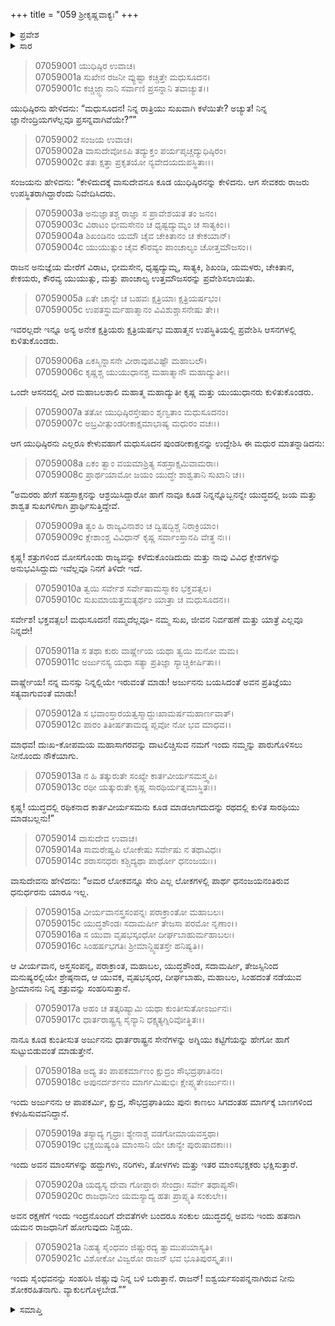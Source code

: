 +++
title = "059 ಶ್ರೀಕೃಷ್ಣವಾಕ್ಯಃ"
+++

<details><summary>ಪ್ರವೇಶ</summary>


।।   ಓಂ ಓಂ ನಮೋ ನಾರಾಯಣಾಯ।।   ಶ್ರೀ ವೇದವ್ಯಾಸಾಯ ನಮಃ ।।

ಶ್ರೀ ಕೃಷ್ಣದ್ವೈಪಾಯನ ವೇದವ್ಯಾಸ ವಿರಚಿತ  

**ಶ್ರೀ ಮಹಾಭಾರತ**

**ದ್ರೋಣ ಪರ್ವ**

**ಪ್ರತಿಜ್ಞಾ ಪರ್ವ**

**ಅಧ್ಯಾಯ 59**

</details>

<details><summary>ಸಾರ</summary>

ಯುದ್ಧದಲ್ಲಿ ಜಯವನ್ನು ಕರುಣಿಸೆಂದು ಯುಧಿಷ್ಠಿರನು ಕೃಷ್ಣನಲ್ಲಿ ಕೇಳಿಕೊಂಡಿದುದು (1-13). ಕೃಷ್ಣನು ಯುಧಿಷ್ಠಿರನಿಗಿತ್ತ ಆಶ್ವಾಸನೆ (14-20).


</details>


> 07059001 ಯುಧಿಷ್ಠಿರ ಉವಾಚ।   
07059001a ಸುಖೇನ ರಜನೀ ವ್ಯುಷ್ಟಾ ಕಚ್ಚಿತ್ತೇ ಮಧುಸೂದನ।   
07059001c ಕಚ್ಚಿಜ್ಜ್ಞಾನಾನಿ ಸರ್ವಾಣಿ ಪ್ರಸನ್ನಾನಿ ತವಾಚ್ಯುತ।।

ಯುಧಿಷ್ಠಿರನು ಹೇಳಿದನು: “ಮಧುಸೂದನ! ನಿನ್ನ ರಾತ್ರಿಯು ಸುಖವಾಗಿ ಕಳೆಯಿತೇ? ಅಚ್ಯುತ! ನಿನ್ನ ಜ್ಞಾನೇಂದ್ರಿಯಗಳೆಲ್ಲವೂ ಪ್ರಸನ್ನವಾಗಿವೆಯೇ?””

> 07059002 ಸಂಜಯ ಉವಾಚ।   
07059002a ವಾಸುದೇವೋಽಪಿ ತದ್ಯುಕ್ತಂ ಪರ್ಯಪೃಚ್ಚದ್ಯುಧಿಷ್ಠಿರಂ।   
07059002c ತತಃ ಕ್ಷತ್ತಾ ಪ್ರಕೃತಯೋ ನ್ಯವೇದಯದುಪಸ್ಥಿತಾಃ।।

ಸಂಜಯನು ಹೇಳಿದನು: “ಕೇಳಿದುದಕ್ಕೆ ವಾಸುದೇವನೂ ಕೂಡ ಯುಧಿಷ್ಠಿರನನ್ನು ಕೇಳಿದನು. ಆಗ ಸೇವಕರು ರಾಜರು ಉಪಸ್ಥಿತರಾಗಿದ್ದಾರೆಂದು ನಿವೇದಿಸಿದರು.

> 07059003a ಅನುಜ್ಞಾತಶ್ಚ ರಾಜ್ಞಾ ಸ ಪ್ರಾವೇಶಯತ ತಂ ಜನಂ।   
07059003c ವಿರಾಟಂ ಭೀಮಸೇನಂ ಚ ಧೃಷ್ಟದ್ಯುಮ್ನಂ ಚ ಸಾತ್ಯಕಿಂ।।   
07059004a ಶಿಖಂಡಿನಂ ಯಮೌ ಚೈವ ಚೇಕಿತಾನಂ ಚ ಕೇಕಯಾನ್।   
07059004c ಯುಯುತ್ಸುಂ ಚೈವ ಕೌರವ್ಯಂ ಪಾಂಚಾಲ್ಯಂ ಚೋತ್ತಮೌಜಸಂ।।

ರಾಜನ ಅನುಜ್ಞೆಯ ಮೇರೆಗೆ ವಿರಾಟ, ಭೀಮಸೇನ, ಧೃಷ್ಟದ್ಯುಮ್ನ, ಸಾತ್ಯಕಿ, ಶಿಖಂಡಿ, ಯಮಳರು, ಚೇಕಿತಾನ, ಕೇಕಯರು, ಕೌರವ್ಯ ಯುಯುತ್ಸು, ಮತ್ತು ಪಾಂಚಾಲ್ಯ ಉತ್ತಮೌಜಸರನ್ನು ಪ್ರವೇಶಿಸಲಾಯಿತು.

> 07059005a ಏತೇ ಚಾನ್ಯೇ ಚ ಬಹವಃ ಕ್ಷತ್ರಿಯಾಃ ಕ್ಷತ್ರಿಯರ್ಷಭಂ।   
07059005c ಉಪತಸ್ಥುರ್ಮಹಾತ್ಮಾನಂ ವಿವಿಶುಶ್ಚಾಸನೇಷು ತೇ।।

ಇವರಲ್ಲದೇ ಇನ್ನೂ ಅನ್ಯ ಅನೇಕ ಕ್ಷತ್ರಿಯರು ಕ್ಷತ್ರಿಯರ್ಷಭ ಮಹಾತ್ಮನ ಉಪಸ್ಥಿತಿಯಲ್ಲಿ ಪ್ರವೇಶಿಸಿ ಆಸನಗಳಲ್ಲಿ ಕುಳಿತುಕೊಂಡರು.

> 07059006a ಏಕಸ್ಮಿನ್ನಾಸನೇ ವೀರಾವುಪವಿಷ್ಟೌ ಮಹಾಬಲೌ।   
07059006c ಕೃಷ್ಣಶ್ಚ ಯುಯುಧಾನಶ್ಚ ಮಹಾತ್ಮಾನೌ ಮಹಾದ್ಯುತೀ।।

ಒಂದೇ ಆಸನದಲ್ಲಿ ವೀರ ಮಹಾಬಲಶಾಲಿ ಮಹಾತ್ಮ ಮಹಾದ್ಯುತೀ ಕೃಷ್ಣ ಮತ್ತು ಯುಯುಧಾನರು ಕುಳಿತುಕೊಂಡರು.

> 07059007a ತತೋ ಯುಧಿಷ್ಠಿರಸ್ತೇಷಾಂ ಶೃಣ್ವತಾಂ ಮಧುಸೂದನಂ।   
07059007c ಅಬ್ರವೀತ್ಪುಂಡರೀಕಾಕ್ಷಮಾಭಾಷ್ಯ ಮಧುರಂ ವಚಃ।।

ಆಗ ಯುಧಿಷ್ಠಿರನು ಎಲ್ಲರೂ ಕೇಳುವಹಾಗೆ ಮಧುಸೂದನ ಪುಂಡರೀಕಾಕ್ಷನನ್ನು ಉದ್ದೇಶಿಸಿ ಈ ಮಧುರ ಮಾತನ್ನಾಡಿದನು:

> 07059008a ಏಕಂ ತ್ವಾಂ ವಯಮಾಶ್ರಿತ್ಯ ಸಹಸ್ರಾಕ್ಷಮಿವಾಮರಾಃ।   
07059008c ಪ್ರಾರ್ಥಯಾಮೋ ಜಯಂ ಯುದ್ಧೇ ಶಾಶ್ವತಾನಿ ಸುಖಾನಿ ಚ।।

“ಅಮರರು ಹೇಗೆ ಸಹಸ್ರಾಕ್ಷನನ್ನು ಆಶ್ರಯಿಸಿದ್ದಾರೋ ಹಾಗೆ ನಾವೂ ಕೂಡ ನಿನ್ನನ್ನೊಬ್ಬನನ್ನೇ ಯುದ್ಧದಲ್ಲಿ ಜಯ ಮತ್ತು ಶಾಶ್ವತ ಸುಖಗಳಿಗಾಗಿ ಪ್ರಾರ್ಥಿಸುತ್ತಿದ್ದೇವೆ.

> 07059009a ತ್ವಂ ಹಿ ರಾಜ್ಯವಿನಾಶಂ ಚ ದ್ವಿಷದ್ಭಿಶ್ಚ ನಿರಾಕ್ರಿಯಾಂ।   
07059009c ಕ್ಲೇಶಾಂಶ್ಚ ವಿವಿಧಾನ್ ಕೃಷ್ಣ ಸರ್ವಾಂಸ್ತಾನಪಿ ವೇತ್ಥ ನಃ।।

ಕೃಷ್ಣ! ಶತ್ರುಗಳಿಂದ ಮೋಸಗೊಂಡು ರಾಜ್ಯವನ್ನು ಕಳೆದುಕೊಂಡಿದುದು ಮತ್ತು ನಾವು ವಿವಿಧ ಕ್ಲೇಶಗಳನ್ನು ಅನುಭವಿಸಿದ್ದುದು ಇವೆಲ್ಲವೂ ನಿನಗೆ ತಿಳಿದೇ ಇದೆ.

> 07059010a ತ್ವಯಿ ಸರ್ವೇಶ ಸರ್ವೇಷಾಮಸ್ಮಾಕಂ ಭಕ್ತವತ್ಸಲ।   
07059010c ಸುಖಮಾಯತ್ತಮತ್ಯರ್ಥಂ ಯಾತ್ರಾ ಚ ಮಧುಸೂದನ।।

ಸರ್ವೇಶ! ಭಕ್ತವತ್ಸಲ! ಮಧುಸೂದನ! ನಮ್ಮದೆಲ್ಲವೂ- ನಮ್ಮ ಸುಖ, ಜೀವನ ನಿರ್ವಹಣೆ ಮತ್ತು ಯಾತ್ರೆ ಎಲ್ಲವೂ ನಿನ್ನದೇ!

> 07059011a ಸ ತಥಾ ಕುರು ವಾರ್ಷ್ಣೇಯ ಯಥಾ ತ್ವಯಿ ಮನೋ ಮಮ।   
07059011c ಅರ್ಜುನಸ್ಯ ಯಥಾ ಸತ್ಯಾ ಪ್ರತಿಜ್ಞಾ ಸ್ಯಾಚ್ಚಿಕೀರ್ಷಿತಾ।।

ವಾರ್ಷ್ಣೇಯ! ನನ್ನ ಮನಸ್ಸು ನಿನ್ನಲ್ಲಿಯೇ ಇರುವಂತೆ ಮಾಡು! ಅರ್ಜುನನು ಬಯಸಿದಂತೆ ಅವನ ಪ್ರತಿಜ್ಞೆಯು ಸತ್ಯವಾಗುವಂತೆ ಮಾಡು!

> 07059012a ಸ ಭವಾಂಸ್ತಾರಯತ್ವಸ್ಮಾದ್ದುಃಖಾಮರ್ಷಮಹಾರ್ಣವಾತ್।   
07059012c ಪಾರಂ ತಿತೀರ್ಷತಾಮದ್ಯ ಪ್ಲವೋ ನೋ ಭವ ಮಾಧವ।।

ಮಾಧವ! ದುಃಖ-ಕೋಪಮಯ ಮಹಾಸಾಗರವನ್ನು ದಾಟಲಿಚ್ಚಿಸುವ ನಮಗೆ ಇಂದು ನಮ್ಮನ್ನು ಪಾರುಗೊಳಿಸಲು ನೀನೊಂದು ನೌಕೆಯಾಗು.

> 07059013a ನ ಹಿ ತತ್ಕುರುತೇ ಸಂಖ್ಯೇ ಕಾರ್ತವೀರ್ಯಸಮಸ್ತ್ವಪಿ।   
07059013c ರಥೀ ಯತ್ಕುರುತೇ ಕೃಷ್ಣ ಸಾರಥಿರ್ಯತ್ನಮಾಸ್ಥಿತಃ।।

ಕೃಷ್ಣ! ಯುದ್ಧದಲ್ಲಿ ರಥಿಕನಾದ ಕಾರ್ತವೀರ್ಯಸಮನು ಕೂಡ ಮಾಡಲಾಗದುದನ್ನು ರಥದಲ್ಲಿ ಕುಳಿತ ಸಾರಥಿಯು ಮಾಡಬಲ್ಲನು!”

> 07059014 ವಾಸುದೇವ ಉವಾಚ।   
07059014a ಸಾಮರೇಷ್ವಪಿ ಲೋಕೇಷು ಸರ್ವೇಷು ನ ತಥಾವಿಧಃ।   
07059014c ಶರಾಸನಧರಃ ಕಶ್ಚಿದ್ಯಥಾ ಪಾರ್ಥೋ ಧನಂಜಯಃ।।

ವಾಸುದೇವನು ಹೇಳಿದನು: “ಅಮರ ಲೋಕವನ್ನೂ ಸೇರಿ ಎಲ್ಲ ಲೋಕಗಳಲ್ಲಿ ಪಾರ್ಥ ಧನಂಜಯನಂತಿರುವ ಧನುರ್ಧರನು ಯಾರೂ ಇಲ್ಲ.

> 07059015a ವೀರ್ಯವಾನಸ್ತ್ರಸಂಪನ್ನಃ ಪರಾಕ್ರಾಂತೋ ಮಹಾಬಲಃ।   
07059015c ಯುದ್ಧಶೌಂಡಃ ಸದಾಮರ್ಷೀ ತೇಜಸಾ ಪರಮೋ ನೃಣಾಂ।।   
07059016a ಸ ಯುವಾ ವೃಷಭಸ್ಕಂಧೋ ದೀರ್ಘಬಾಹುರ್ಮಹಾಬಲಃ।   
07059016c ಸಿಂಹರ್ಷಭಗತಿಃ ಶ್ರೀಮಾನ್ದ್ವಿಷತಸ್ತೇ ಹನಿಷ್ಯತಿ।।

ಆ ವೀರ್ಯವಾನ, ಅಸ್ತ್ರಸಂಪನ್ನ, ಪರಾಕ್ರಾಂತ, ಮಹಾಬಲ, ಯುದ್ಧಶೌಂಡ, ಸದಾಮರ್ಷೀ, ತೇಜಸ್ಸಿನಿಂದ ಮನುಷ್ಯರಲ್ಲಿಯೇ ಶ್ರೇಷ್ಠನಾದ, ಆ ಯುವಕ, ವೃಷಭಸ್ಕಂಧ, ದೀರ್ಘಬಾಹು, ಮಹಾಬಲ, ಸಿಂಹದಂತೆ ನಡೆಯುವ ಶ್ರೀಮಾನನು ನಿನ್ನ ಶತ್ರುವನ್ನು ಸಂಹರಿಸುತ್ತಾನೆ.

> 07059017a ಅಹಂ ಚ ತತ್ಕರಿಷ್ಯಾಮಿ ಯಥಾ ಕುಂತೀಸುತೋಽರ್ಜುನಃ।   
07059017c ಧಾರ್ತರಾಷ್ಟ್ರಸ್ಯ ಸೈನ್ಯಾನಿ ಧಕ್ಷ್ಯತ್ಯಗ್ನಿರಿವೋತ್ಥಿತಃ।।

ನಾನೂ ಕೂಡ ಕುಂತೀಸುತ ಅರ್ಜುನನು ಧಾರ್ತರಾಷ್ಟ್ರನ ಸೇನೆಗಳನ್ನು ಅಗ್ನಿಯು ಕಟ್ಟಿಗೆಯನ್ನು ಹೇಗೋ ಹಾಗೆ ಸುಟ್ಟುಬಿಡುವಂತೆ ಮಾಡುತ್ತೇನೆ.

> 07059018a ಅದ್ಯ ತಂ ಪಾಪಕರ್ಮಾಣಂ ಕ್ಷುದ್ರಂ ಸೌಭದ್ರಘಾತಿನಂ।   
07059018c ಅಪುನರ್ದರ್ಶನಂ ಮಾರ್ಗಮಿಷುಭಿಃ ಕ್ಷೇಪ್ಸ್ಯತೇಽರ್ಜುನಃ।।

ಇಂದು ಅರ್ಜುನನು ಆ ಪಾಪಕರ್ಮಿ, ಕ್ಷುದ್ರ, ಸೌಭದ್ರಘಾತಿಯು ಪುನಃ ಕಾಣಲು ಸಿಗದಂತಹ ಮಾರ್ಗಕ್ಕೆ ಬಾಣಗಳಿಂದ ಕಳುಹಿಸುವವನಿದ್ದಾನೆ.

> 07059019a ತಸ್ಯಾದ್ಯ ಗೃಧ್ರಾಃ ಶ್ಯೇನಾಶ್ಚ ವಡಗೋಮಾಯವಸ್ತಥಾ।   
07059019c ಭಕ್ಷಯಿಷ್ಯಂತಿ ಮಾಂಸಾನಿ ಯೇ ಚಾನ್ಯೇ ಪುರುಷಾದಕಾಃ।।

ಇಂದು ಅವನ ಮಾಂಸಗಳನ್ನು ಹದ್ದುಗಳು, ನರಿಗಳು, ತೋಳಗಳು ಮತ್ತು ಇತರ ಮಾಂಸಭಕ್ಷಕರು ಭಕ್ಷಿಸುತ್ತಾರೆ.

> 07059020a ಯದ್ಯಸ್ಯ ದೇವಾ ಗೋಪ್ತಾರಃ ಸೇಂದ್ರಾಃ ಸರ್ವೇ ತಥಾಪ್ಯಸೌ।   
07059020c ರಾಜಧಾನೀಂ ಯಮಸ್ಯಾದ್ಯ ಹತಃ ಪ್ರಾಪ್ಸ್ಯತಿ ಸಂಕುಲೇ।।

ಅವನ ರಕ್ಷಣೆಗೆ ಇಂದು ಇಂದ್ರನೊಂದಿಗೆ ದೇವತೆಗಳೇ ಬಂದರೂ ಸಂಕುಲ ಯುದ್ಧದಲ್ಲಿ ಅವನು ಇಂದು ಹತನಾಗಿ ಯಮನ ರಾಜಧಾನಿಗೆ ಹೋಗುವುದು ನಿಶ್ಚಯ.

> 07059021a ನಿಹತ್ಯ ಸೈಂಧವಂ ಜಿಷ್ಣುರದ್ಯ ತ್ವಾಮುಪಯಾಸ್ಯತಿ।   
07059021c ವಿಶೋಕೋ ವಿಜ್ವರೋ ರಾಜನ್ ಭವ ಭೂತಿಪುರಸ್ಕೃತಃ।।

ಇಂದು ಸೈಂಧವನನ್ನು ಸಂಹರಿಸಿ ಜಿಷ್ಣುವು ನಿನ್ನ ಬಳಿ ಬರುತ್ತಾನೆ. ರಾಜನ್! ಐಶ್ವರ್ಯಸಂಪನ್ನನಾಗಿರುವ ನೀನು ಶೋಕರಹಿತನಾಗು. ವ್ಯಾಕುಲಗೊಳ್ಳಬೇಡ.””


<details><summary>ಸಮಾಪ್ತಿ</summary>


ಇತಿ ಶ್ರೀ ಮಹಾಭಾರತೇ ದ್ರೋಣ ಪರ್ವಣಿ ಪ್ರತಿಜ್ಞಾ ಪರ್ವಣಿ ಶ್ರೀಕೃಷ್ಣವಾಕ್ಯೇ ಏಕೋನಷಷ್ಠಿತಮೋಽಧ್ಯಾಯಃ।।  
ಇದು ಶ್ರೀ ಮಹಾಭಾರತದಲ್ಲಿ ದ್ರೋಣ ಪರ್ವದಲ್ಲಿ ಪ್ರತಿಜ್ಞಾ ಪರ್ವದಲ್ಲಿ ಶ್ರೀಕೃಷ್ಣವಾಕ್ಯ ಎನ್ನುವ ಐವತ್ತೊಂಭತ್ತನೇ ಅಧ್ಯಾಯವು.

</details>
